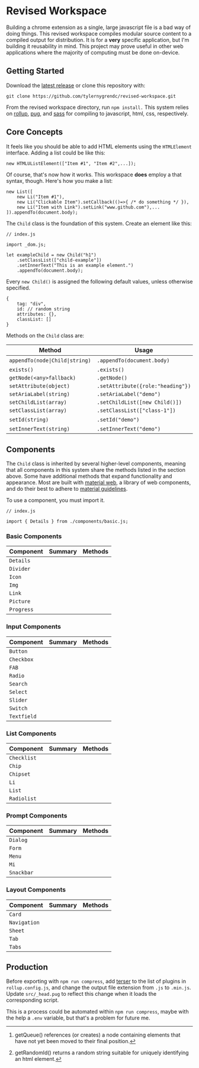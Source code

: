 # Revised Workspace

Building a chrome extension as a single, large javascript file is a bad way of doing things. This revised workspace compiles modular source content to a compiled output for distribution. It is for a **very** specific application, but I'm building it reusability in mind. This project may prove useful in other web applications where the majority of computing must be done on-device.

## Getting Started

Download the [latest release](https://github.com/tylernygrendc/revised-workspace.git/releases/tag/v0.10`) or clone this repository with:

`git clone https://github.com/tylernygrendc/revised-workspace.git`

From the revised workspace directory, run `npm install.` This system relies on [rollup](https://rollupjs.org/), [pug](https://pugjs.org), and [sass](https://sass-lang.com) for compiling to javascript, html, css, respectively. 

## Core Concepts

It feels like you should be able to add HTML elements using the `HTMLElement` interface. Adding a list could be like this:

```
new HTMLUListElement(["Item #1", "Item #2",...]);
```

Of course, that's now how it works. This workspace **does** employ a that syntax, though. Here's how you make a list:

```
new List([
    new Li("Item #1"),
    new Li("Clickable Item").setCallback(()=>{ /* do something */ }),
    new Li("Item with Link").setLink("www.github.com"),...
]).appendTo(document.body);
```

The `Child` class is the foundation of this system. Create an element like this:

```
// index.js

import _dom.js;

let exampleChild = new Child("h1")
    .setClassList(["child-example"])
    .setInnerText("This is an example element.")
    .appendTo(document.body);
```

Every `new Child()` is assigned the following default values, unless otherwise specified.
```
{
    tag: "div",
    id: // random string
    attributes: {},
    classList: []
}
```

Methods on the `Child` class are:

|Method|Usage|Default|Returns|
|---|---|---|---|
|`appendTo(node\|Child\|string)`|`.appendTo(document.body)`|`getQueue()`[^1]|`Child`|
|`exists()`|`.exists()`||`boolean`|
|`getNode(<any>fallback)`|`.getNode()`|`null`|`HTMLElement`|
|`setAttribute(object)`|`.setAttribute({role:"heading"})`||`Child`|
|`setAriaLabel(string)`|`.setAriaLabel("demo")`||`Child`|
|`setChildList(array)`|`.setChildList([new Child()])`||`Child`|
|`setClassList(array)`|`.setClassList(["class-1"])`|`any[]`|`Child`|
|`setId(string)`|`.setId("demo")`|`getRandomId()`[^2]|`Child`|
|`setInnerText(string)`|`.setInnerText("demo")`||`Child`|

## Components

The `Child` class is inherited by several higher-level components, meaning that all components in this system share the methods listed in the section above. Some have additional methods that expand functionality and appearance. Most are built with [material web](https://material-web.dev/), a library of web components, and do their best to adhere to [material guidelines](https://m3.material.io/).

To use a component, you must import it.

```
// index.js

import { Details } from ./components/basic.js;
```
### Basic Components

|Component|Summary|Methods|
|---|---|---|
|`Details`|||
|`Divider`|||
|`Icon`|||
|`Img`|||
|`Link`|||
|`Picture`|||
|`Progress`|||

### Input Components

|Component|Summary|Methods|
|---|---|---|
|`Button`|||
|`Checkbox`||||
|`FAB`||||
|`Radio`||||
|`Search`||||
|`Select`||||
|`Slider`||||
|`Switch`||||
|`Textfield`||||

### List Components

|Component|Summary|Methods|
|---|---|---|
|`Checklist`|||
|`Chip`|||
|`Chipset`|||
|`Li`|||
|`List`|||
|`Radiolist`|||

### Prompt Components

|Component|Summary|Methods|
|---|---|---|
|`Dialog`|||
|`Form`|||
|`Menu`|||
|`Mi`|||
|`Snackbar`|||

### Layout Components

|Component|Summary|Methods|
|---|---|---|
|`Card`|||
|`Navigation`|||
|`Sheet`|||
|`Tab`|||
|`Tabs`|||

## Production

Before exporting with `npm run compress`, add [terser](https://www.npmjs.com/package/@rollup/plugin-terser) to the list of plugins in `rollup.config.js`, and change the output file extension from `.js` to `.min.js`. Update `src/_head.pug` to reflect this change when it loads the corresponding script. 

This is a process could be automated within `npm run compress`, maybe with the help a `.env` variable, but that's a problem for future me.

[^1]: getQueue() references (or creates) a node containing elements that have not yet been moved to their final position.
[^2]: getRandomId() returns a random string suitable for uniquely identifying an html element.